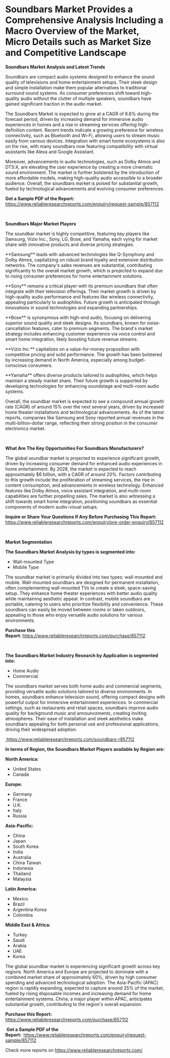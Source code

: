 <p><h1>Soundbars Market Provides a Comprehensive Analysis Including a Macro Overview of the Market, Micro Details such as Market Size and Competitive Landscape</h1></p><p><strong>Soundbars Market Analysis and Latest Trends</strong></p>
<p><p>Soundbars are compact audio systems designed to enhance the sound quality of televisions and home entertainment setups. Their sleek design and simple installation make them popular alternatives to traditional surround sound systems. As consumer preferences shift toward high-quality audio without the clutter of multiple speakers, soundbars have gained significant traction in the audio market.</p><p>The Soundbars Market is expected to grow at a CAGR of 8.6% during the forecast period, driven by increasing demand for immersive audio experiences in homes and a rise in streaming services offering high-definition content. Recent trends indicate a growing preference for wireless connectivity, such as Bluetooth and Wi-Fi, allowing users to stream music easily from various devices. Integration with smart home ecosystems is also on the rise, with many soundbars now featuring compatibility with virtual assistants like Alexa and Google Assistant.</p><p>Moreover, advancements in audio technologies, such as Dolby Atmos and DTS:X, are elevating the user experience by creating a more cinematic sound environment. The market is further bolstered by the introduction of more affordable models, making high-quality audio accessible to a broader audience. Overall, the soundbars market is poised for substantial growth, fueled by technological advancements and evolving consumer preferences.</p></p>
<p><strong>Get a Sample PDF of the Report:&nbsp;</strong> <a href="https://www.reliableresearchreports.com/enquiry/request-sample/857112?utm_campaign=2788&utm_medium=2&utm_source=Github&utm_content=ia&utm_term=06042025&utm_id=soundbars">https://www.reliableresearchreports.com/enquiry/request-sample/857112</a></p>
<p>&nbsp;</p>
<p><strong>Soundbars Major Market Players</strong></p>
<p><p>The soundbar market is highly competitive, featuring key players like Samsung, Vizio Inc., Sony, LG, Bose, and Yamaha, each vying for market share with innovative products and diverse pricing strategies. </p><p>**Samsung** leads with advanced technologies like Q-Symphony and Dolby Atmos, capitalizing on robust brand loyalty and extensive distribution networks. The company's sales revenues are substantial, contributing significantly to the overall market growth, which is projected to expand due to rising consumer preferences for home entertainment solutions.</p><p>**Sony** remains a critical player with its premium soundbars that often integrate with their television offerings. Their market growth is driven by high-quality audio performance and features like wireless connectivity, appealing particularly to audiophiles. Future growth is anticipated through innovations in sound technologies and expanding partnerships.</p><p>**Bose** is synonymous with high-end audio, focusing on delivering superior sound quality and sleek designs. Its soundbars, known for noise-cancellation features, cater to premium segments. The brand's market strategy includes enhancing customer experience via voice control and smart home integration, likely boosting future revenue streams.</p><p>**Vizio Inc.** capitalizes on a value-for-money proposition with competitive pricing and solid performance. The growth has been bolstered by increasing demand in North America, especially among budget-conscious consumers. </p><p>**Yamaha** offers diverse products tailored to audiophiles, which helps maintain a steady market share. Their future growth is supported by developing technologies for enhancing soundstage and multi-room audio systems.</p><p>Overall, the soundbar market is expected to see a compound annual growth rate (CAGR) of around 15% over the next several years, driven by increased home theater installations and technological advancements. As of the latest reports, companies like Samsung and Sony reported annual revenues in the multi-billion-dollar range, reflecting their strong position in the consumer electronics market.</p></p>
<p>&nbsp;</p>
<p><strong>What Are The Key Opportunities For Soundbars Manufacturers?</strong></p>
<p><p>The global soundbar market is projected to experience significant growth, driven by increasing consumer demand for enhanced audio experiences in home entertainment. By 2028, the market is expected to reach approximately $6 billion, with a CAGR of around 20%. Factors contributing to this growth include the proliferation of streaming services, the rise in content consumption, and advancements in wireless technology. Enhanced features like Dolby Atmos, voice assistant integration, and multi-room capabilities are further propelling sales. The market is also witnessing a shift towards smart home integration, positioning soundbars as essential components of modern audio-visual setups.</p></p>
<p><strong>Inquire or Share Your Questions If Any Before Purchasing This Report:</strong> <a href="https://www.reliableresearchreports.com/enquiry/pre-order-enquiry/857112?utm_campaign=2788&utm_medium=2&utm_source=Github&utm_content=ia&utm_term=06042025&utm_id=soundbars">https://www.reliableresearchreports.com/enquiry/pre-order-enquiry/857112</a></p>
<p>&nbsp;</p>
<p><strong>Market Segmentation</strong></p>
<p><strong>The Soundbars Market Analysis by types is segmented into:</strong></p>
<p><ul><li>Wall-mounted Type</li><li>Mobile Type</li></ul></p>
<p><p>The soundbar market is primarily divided into two types: wall-mounted and mobile. Wall-mounted soundbars are designed for permanent installation, often complementing wall-mounted TVs to create a sleek, space-saving setup. They enhance home theater experiences with better audio quality while maintaining aesthetic appeal. In contrast, mobile soundbars are portable, catering to users who prioritize flexibility and convenience. These soundbars can easily be moved between rooms or taken outdoors, appealing to those who enjoy versatile audio solutions for various environments.</p></p>
<p><strong>Purchase this Report:&nbsp;</strong><a href="https://www.reliableresearchreports.com/purchase/857112?utm_campaign=2788&utm_medium=2&utm_source=Github&utm_content=ia&utm_term=06042025&utm_id=soundbars">https://www.reliableresearchreports.com/purchase/857112</a></p>
<p>&nbsp;</p>
<p><strong>The Soundbars Market Industry Research by Application is segmented into:</strong></p>
<p><ul><li>Home Audio</li><li>Commercial</li></ul></p>
<p><p>The soundbars market serves both home audio and commercial segments, providing versatile audio solutions tailored to diverse environments. In homes, soundbars enhance television sound, offering compact designs with powerful output for immersive entertainment experiences. In commercial settings, such as restaurants and retail spaces, soundbars improve audio quality for background music and announcements, creating inviting atmospheres. Their ease of installation and sleek aesthetics make soundbars appealing for both personal use and professional applications, driving their widespread adoption.</p></p>
<p><a href="https://www.reliableresearchreports.com/soundbars-r857112?utm_campaign=2788&utm_medium=2&utm_source=Github&utm_content=ia&utm_term=06042025&utm_id=soundbars">&nbsp;https://www.reliableresearchreports.com/soundbars-r857112</a></p>
<p><strong>In terms of Region, the Soundbars Market Players available by Region are:</strong></p>
<p>
    <p> <strong> North America: </strong>
        <ul>
            <li>United States</li>
            <li>Canada</li>
        </ul>
        </p> 
    <p> <strong> Europe: </strong>
        <ul>
            <li>Germany</li>
            <li>France</li>
            <li>U.K.</li>
            <li>Italy</li>
            <li>Russia</li>
        </ul>
        </p> 
    <p> <strong> Asia-Pacific: </strong>
        <ul>
            <li>China</li>
            <li>Japan</li>
            <li>South Korea</li>
            <li>India</li>
            <li>Australia</li>
            <li>China Taiwan</li>
            <li>Indonesia</li>
            <li>Thailand</li>
            <li>Malaysia</li>
        </ul>
        </p> 
    <p> <strong> Latin America: </strong>
        <ul>
            <li>Mexico</li>
            <li>Brazil</li>
            <li>Argentina Korea</li>
            <li>Colombia</li>
        </ul>
        </p> 
    <p> <strong> Middle East & Africa: </strong>
        <ul>
            <li>Turkey</li>
            <li>Saudi</li>
            <li>Arabia</li>
            <li>UAE</li>
            <li>Korea</li>
        </ul>
    </p>
    </p>
<p><p>The global soundbar market is experiencing significant growth across key regions. North America and Europe are projected to dominate with a combined market share of approximately 60%, driven by high consumer spending and advanced technological adoption. The Asia-Pacific (APAC) region is rapidly expanding, expected to capture around 25% of the market, fueled by rising disposable incomes and increasing demand for home entertainment systems. China, a major player within APAC, anticipates substantial growth, contributing to the region's overall expansion.</p></p>
<p><strong>Purchase this Report: </strong><a href="https://www.reliableresearchreports.com/purchase/857112?utm_campaign=2788&utm_medium=2&utm_source=Github&utm_content=ia&utm_term=06042025&utm_id=soundbars">https://www.reliableresearchreports.com/purchase/857112</a></p>
<p>&nbsp;<strong>Get a Sample PDF of the Report:&nbsp;&nbsp;</strong><a href="https://www.reliableresearchreports.com/enquiry/request-sample/857112?utm_campaign=2788&utm_medium=2&utm_source=Github&utm_content=ia&utm_term=06042025&utm_id=soundbars">https://www.reliableresearchreports.com/enquiry/request-sample/857112</a></p>
<p><strong></strong></p>
<p>Check more reports on <a href="https://www.reliableresearchreports.com/?utm_campaign=2788&utm_medium=2&utm_source=Github&utm_content=ia&utm_term=06042025&utm_id=soundbars">https://www.reliableresearchreports.com/</a></p>